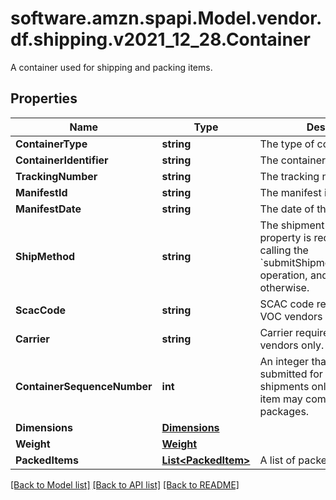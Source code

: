 # software.amzn.spapi.Model.vendor.df.shipping.v2021_12_28.Container
A container used for shipping and packing items.

## Properties

Name | Type | Description | Notes
------------ | ------------- | ------------- | -------------
**ContainerType** | **string** | The type of container. | 
**ContainerIdentifier** | **string** | The container identifier. | 
**TrackingNumber** | **string** | The tracking number. | [optional] 
**ManifestId** | **string** | The manifest identifier. | [optional] 
**ManifestDate** | **string** | The date of the manifest. | [optional] 
**ShipMethod** | **string** | The shipment method. This property is required when calling the &#x60;submitShipmentConfirmations&#x60; operation, and optional otherwise. | [optional] 
**ScacCode** | **string** | SCAC code required for NA VOC vendors only. | [optional] 
**Carrier** | **string** | Carrier required for EU VOC vendors only. | [optional] 
**ContainerSequenceNumber** | **int** | An integer that must be submitted for multi-box shipments only, where one item may come in separate packages. | [optional] 
**Dimensions** | [**Dimensions**](Dimensions.md) |  | [optional] 
**Weight** | [**Weight**](Weight.md) |  | 
**PackedItems** | [**List&lt;PackedItem&gt;**](PackedItem.md) | A list of packed items. | 

[[Back to Model list]](../README.md#documentation-for-models) [[Back to API list]](../README.md#documentation-for-api-endpoints) [[Back to README]](../README.md)

